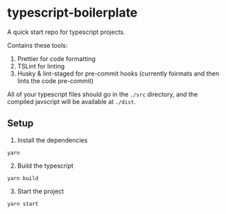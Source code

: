 # typescript-boilerplate

A quick start repo for typescript projects.

Contains these tools:

1. Prettier for code formatting
2. TSLint for linting
3. Husky & lint-staged for pre-commit hooks (currently foirmats and then lints the code pre-commit)

All of your typescript files should go in the `./src` directory, and the compiled javscript will be available at `./dist`.

## Setup

1. Install the dependencies

`yarn`

2. Build the typescript

`yarn build`

3. Start the project

`yarn start`
